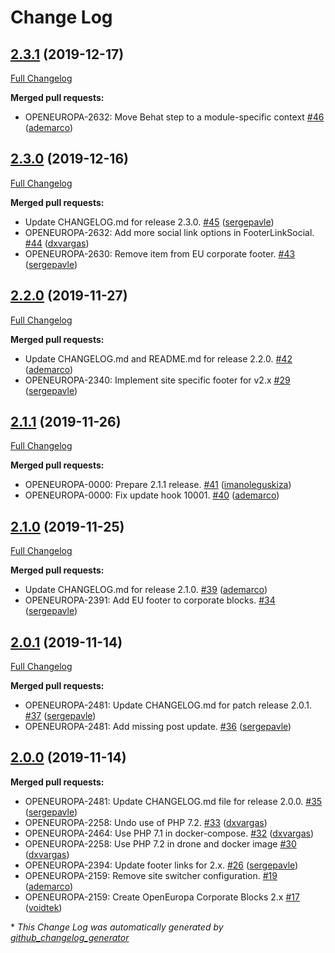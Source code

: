 # Change Log

## [2.3.1](https://github.com/openeuropa/oe_corporate_blocks/tree/2.3.1) (2019-12-17)
[Full Changelog](https://github.com/openeuropa/oe_corporate_blocks/compare/2.3.0...2.3.1)

**Merged pull requests:**

- OPENEUROPA-2632: Move Behat step to a module-specific context [\#46](https://github.com/openeuropa/oe_corporate_blocks/pull/46) ([ademarco](https://github.com/ademarco))

## [2.3.0](https://github.com/openeuropa/oe_corporate_blocks/tree/2.3.0) (2019-12-16)
[Full Changelog](https://github.com/openeuropa/oe_corporate_blocks/compare/2.2.0...2.3.0)

**Merged pull requests:**

- Update CHANGELOG.md for release 2.3.0. [\#45](https://github.com/openeuropa/oe_corporate_blocks/pull/45) ([sergepavle](https://github.com/sergepavle))
- OPENEUROPA-2632: Add more social link options in FooterLinkSocial. [\#44](https://github.com/openeuropa/oe_corporate_blocks/pull/44) ([dxvargas](https://github.com/dxvargas))
- OPENEUROPA-2630: Remove item from EU corporate footer. [\#43](https://github.com/openeuropa/oe_corporate_blocks/pull/43) ([sergepavle](https://github.com/sergepavle))

## [2.2.0](https://github.com/openeuropa/oe_corporate_blocks/tree/2.2.0) (2019-11-27)
[Full Changelog](https://github.com/openeuropa/oe_corporate_blocks/compare/2.1.1...2.2.0)

**Merged pull requests:**

- Update CHANGELOG.md and README.md for release 2.2.0. [\#42](https://github.com/openeuropa/oe_corporate_blocks/pull/42) ([ademarco](https://github.com/ademarco))
- OPENEUROPA-2340: Implement site specific footer for v2.x [\#29](https://github.com/openeuropa/oe_corporate_blocks/pull/29) ([sergepavle](https://github.com/sergepavle))

## [2.1.1](https://github.com/openeuropa/oe_corporate_blocks/tree/2.1.1) (2019-11-26)
[Full Changelog](https://github.com/openeuropa/oe_corporate_blocks/compare/2.1.0...2.1.1)

**Merged pull requests:**

- OPENEUROPA-0000: Prepare 2.1.1 release. [\#41](https://github.com/openeuropa/oe_corporate_blocks/pull/41) ([imanoleguskiza](https://github.com/imanoleguskiza))
- OPENEUROPA-0000: Fix update hook 10001. [\#40](https://github.com/openeuropa/oe_corporate_blocks/pull/40) ([ademarco](https://github.com/ademarco))

## [2.1.0](https://github.com/openeuropa/oe_corporate_blocks/tree/2.1.0) (2019-11-25)
[Full Changelog](https://github.com/openeuropa/oe_corporate_blocks/compare/2.0.1...2.1.0)

**Merged pull requests:**

- Update CHANGELOG.md for release 2.1.0. [\#39](https://github.com/openeuropa/oe_corporate_blocks/pull/39) ([ademarco](https://github.com/ademarco))
- OPENEUROPA-2391: Add EU footer to corporate blocks. [\#34](https://github.com/openeuropa/oe_corporate_blocks/pull/34) ([sergepavle](https://github.com/sergepavle))

## [2.0.1](https://github.com/openeuropa/oe_corporate_blocks/tree/2.0.1) (2019-11-14)
[Full Changelog](https://github.com/openeuropa/oe_corporate_blocks/compare/2.0.0...2.0.1)

**Merged pull requests:**

- OPENEUROPA-2481: Update CHANGELOG.md for patch release 2.0.1. [\#37](https://github.com/openeuropa/oe_corporate_blocks/pull/37) ([sergepavle](https://github.com/sergepavle))
- OPENEUROPA-2481: Add missing post update. [\#36](https://github.com/openeuropa/oe_corporate_blocks/pull/36) ([sergepavle](https://github.com/sergepavle))

## [2.0.0](https://github.com/openeuropa/oe_corporate_blocks/tree/2.0.0) (2019-11-14)
**Merged pull requests:**

- OPENEUROPA-2481: Update CHANGELOG.md file for release 2.0.0. [\#35](https://github.com/openeuropa/oe_corporate_blocks/pull/35) ([sergepavle](https://github.com/sergepavle))
- OPENEUROPA-2258: Undo use of PHP 7.2. [\#33](https://github.com/openeuropa/oe_corporate_blocks/pull/33) ([dxvargas](https://github.com/dxvargas))
- OPENEUROPA-2464: Use PHP 7.1 in docker-compose. [\#32](https://github.com/openeuropa/oe_corporate_blocks/pull/32) ([dxvargas](https://github.com/dxvargas))
- OPENEUROPA-2258: Use PHP 7.2 in drone and docker image [\#30](https://github.com/openeuropa/oe_corporate_blocks/pull/30) ([dxvargas](https://github.com/dxvargas))
- OPENEUROPA-2394: Update footer links for 2.x. [\#26](https://github.com/openeuropa/oe_corporate_blocks/pull/26) ([sergepavle](https://github.com/sergepavle))
- OPENEUROPA-2159: Remove site switcher configuration. [\#19](https://github.com/openeuropa/oe_corporate_blocks/pull/19) ([ademarco](https://github.com/ademarco))
- OPENEUROPA-2159: Create OpenEuropa Corporate Blocks 2.x [\#17](https://github.com/openeuropa/oe_corporate_blocks/pull/17) ([voidtek](https://github.com/voidtek))



\* *This Change Log was automatically generated by [github_changelog_generator](https://github.com/skywinder/Github-Changelog-Generator)*
